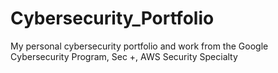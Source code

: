 # Cybersecurity_Portfolio
My personal cybersecurity portfolio and work from the Google Cybersecurity Program, Sec +, AWS Security Specialty 
